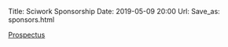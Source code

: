 Title: Sciwork Sponsorship
Date: 2019-05-09 20:00
Url:
Save_as: sponsors.html

[Prospectus](prospectus.html)
